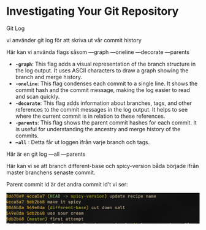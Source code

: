 # Investigating Your Git Repository

Git Log

vi använder git log för att skriva ut vår commit history

Här kan vi använda flags såsom —graph —oneline —decorate —parents

- **`-graph`**: This flag adds a visual representation of the branch structure in the log output. It uses ASCII characters to draw a graph showing the branch and merge history.
- **`-oneline`**: This flag condenses each commit to a single line. It shows the commit hash and the commit message, making the log easier to read and scan quickly.
- **`-decorate`**: This flag adds information about branches, tags, and other references to the commit messages in the log output. It helps to see where the current commit is in relation to these references.
- **`-parents`**: This flag shows the parent commit hashes for each commit. It is useful for understanding the ancestry and merge history of the commits.
- **`—all`** : Detta får ut loggen ifrån varje branch och tags.

Här är en git log —all —parents

Här kan vi se att branch different-base och spicy-version båda började ifrån master branchens senaste commit.

Parent commit id är det andra commit id’t vi ser:

![Untitled](../img/investigating-your-git-repo/Untitled.png)
